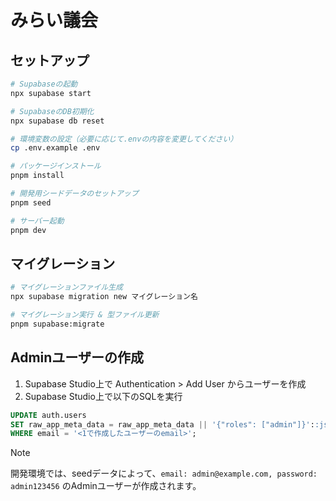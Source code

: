 # みらい議会

## セットアップ

```bash
# Supabaseの起動
npx supabase start

# SupabaseのDB初期化
npx supabase db reset

# 環境変数の設定（必要に応じて.envの内容を変更してください）
cp .env.example .env

# パッケージインストール
pnpm install

# 開発用シードデータのセットアップ
pnpm seed

# サーバー起動
pnpm dev
```

## マイグレーション

```bash
# マイグレーションファイル生成
npx supabase migration new マイグレーション名

# マイグレーション実行 & 型ファイル更新
pnpm supabase:migrate
```

## Adminユーザーの作成

1. Supabase Studio上で Authentication > Add User からユーザーを作成
2. Supabase Studio上で以下のSQLを実行

```sql
UPDATE auth.users
SET raw_app_meta_data = raw_app_meta_data || '{"roles": ["admin"]}'::jsonb
WHERE email = '<1で作成したユーザーのemail>';
```

> [!NOTE]
> 開発環境では、seedデータによって、`email: admin@example.com, password: admin123456` のAdminユーザーが作成されます。
